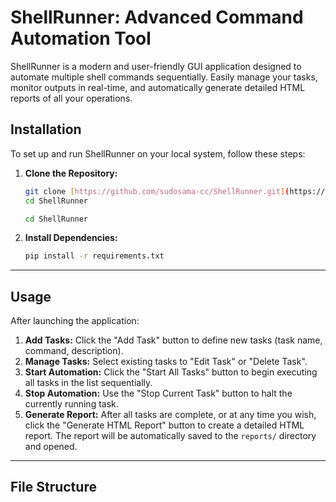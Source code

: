 # ShellRunner: Advanced Command Automation Tool

ShellRunner is a modern and user-friendly GUI application designed to automate multiple shell commands sequentially. Easily manage your tasks, monitor outputs in real-time, and automatically generate detailed HTML reports of all your operations.

## Installation

To set up and run ShellRunner on your local system, follow these steps:

1.  **Clone the Repository:**
    ```bash
    git clone [https://github.com/sudosama-cc/ShellRunner.git](https://github.com/sudosama-cc/ShellRunner.git)
    cd ShellRunner
    ```

    ```bash
    cd ShellRunner
    ```
    
2.  **Install Dependencies:**
    ```bash
    pip install -r requirements.txt
    ```

---

## Usage

After launching the application:

1.  **Add Tasks:** Click the "Add Task" button to define new tasks (task name, command, description).
2.  **Manage Tasks:** Select existing tasks to "Edit Task" or "Delete Task".
3.  **Start Automation:** Click the "Start All Tasks" button to begin executing all tasks in the list sequentially.
4.  **Stop Automation:** Use the "Stop Current Task" button to halt the currently running task.
5.  **Generate Report:** After all tasks are complete, or at any time you wish, click the "Generate HTML Report" button to create a detailed HTML report. The report will be automatically saved to the `reports/` directory and opened.

---

## File Structure

